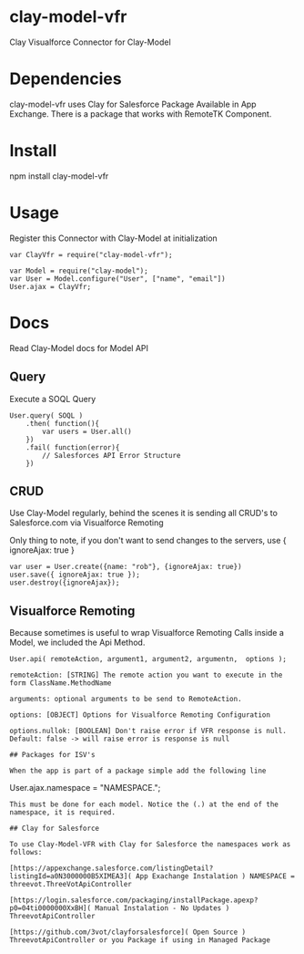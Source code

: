 clay-model-vfr
==============

Clay Visualforce Connector for Clay-Model

# Dependencies

clay-model-vfr uses Clay for Salesforce Package Available in App Exchange. There is a package that works with RemoteTK Component.

# Install
npm install clay-model-vfr

# Usage

Register this Connector with Clay-Model at initialization

```
var ClayVfr = require("clay-model-vfr");

var Model = require("clay-model");
var User = Model.configure("User", ["name", "email"])
User.ajax = ClayVfr;
```

# Docs
Read Clay-Model docs for Model API

## Query
Execute a SOQL Query
```
User.query( SOQL )
	.then( function(){
		var users = User.all()
	})
	.fail( function(error){
		// Salesforces API Error Structure
	})
```

## CRUD
Use Clay-Model regularly, behind the scenes it is sending all CRUD's to Salesforce.com via Visualforce Remoting

Only thing to note, if you don't want to send changes to the servers, use { ignoreAjax: true }

```
var user = User.create({name: "rob"}, {ignoreAjax: true})
user.save({ ignoreAjax: true });
user.destroy({ignoreAjax});
```
## Visualforce Remoting

Because sometimes is useful to wrap Visualforce Remoting Calls inside a Model, we included the Api Method.

```
User.api( remoteAction, argument1, argument2, argumentn,  options );

remoteAction: [STRING] The remote action you want to execute in the form ClassName.MethodName

arguments: optional arguments to be send to RemoteAction.

options: [OBJECT] Options for Visualforce Remoting Configuration

options.nullok: [BOOLEAN] Don't raise error if VFR response is null. Default: false -> will raise error is response is null

## Packages for ISV's

When the app is part of a package simple add the following line
```
User.ajax.namespace = "NAMESPACE.";
```
This must be done for each model. Notice the (.) at the end of the namespace, it is required.

## Clay for Salesforce

To use Clay-Model-VFR with Clay for Salesforce the namespaces work as follows:

[https://appexchange.salesforce.com/listingDetail?listingId=a0N3000000B5XIMEA3]( App Exachange Instalation ) NAMESPACE = threevot.ThreeVotApiController

[https://login.salesforce.com/packaging/installPackage.apexp?p0=04ti0000000XxBH]( Manual Instalation - No Updates ) ThreevotApiController

[https://github.com/3vot/clayforsalesforce]( Open Source ) ThreevotApiController or you Package if using in Managed Package 





